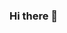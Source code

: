 ### Hi there 👋

<!--
**NajiSarah/NajiSarah** We are special because we will guide you in the right way to learn any language in the shortest time

##### I am currently working on a project to help students, especially language learners, to learn in the simplest ways

####### I create web pages, suggest useful educational sites and useful video links

######### I learned Dutch and
During my learning, I suffered from poor online resources, so I worked on creating web pages that guide students, especially Dutch learners.
